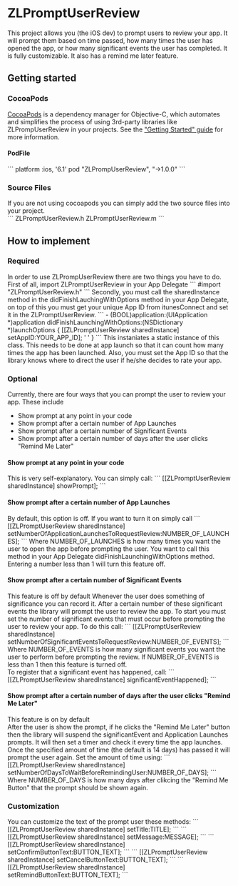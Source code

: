 ZLPromptUserReview
==================

This project allows you (the iOS dev) to prompt users to review your app. It will prompt them based on time passed, how many times the user has opened the app, or how many significant events the user has completed. It is fully customizable. It also has a remind me later feature.

<h2>Getting started</h2>
<h3>CocoaPods</h3>
<a href='http://cocoapods.org/'>CocoaPods</a> is a dependency manager for Objective-C, which automates and simplifies the process of using 3rd-party libraries like ZLPrompUserReview in your projects. See the <a href='http://guides.cocoapods.org/using/getting-started.html'>"Getting Started" guide</a> for more information.
<h4>PodFile</h4>
```
platform :ios, '6.1'
pod "ZLPrompUserReview", "->1.0.0"
```
<h3>Source Files</h3>
If you are not using cocoapods you can simply add the two source files into your project.<br>
```
ZLPromptUserReview.h
ZLPromptUserReview.m
```
<h2>How to implement</h2>
<h3>Required</h3>
In order to use ZLPrompUserReview there are two things you have to do.<br>
First of all, import ZLPromptUserReview in your App Delegate
```
#import "ZLPromptUserReview.h"
```
Secondly, you must call the sharedInstance method in the didFinishLauchingWithOptions method in your App Delegate, on top of this you must get your unique App ID from itunesConnect and set it in the ZLPromptUserReview.
```
- (BOOL)application:(UIApplication *)application didFinishLaunchingWithOptions:(NSDictionary *)launchOptions {
    [[ZLPromptUserReview sharedInstance] setAppID:YOUR_APP_ID];
    '
    '
}
```
This instaniates a static instance of this class. This needs to be done at app launch so that it can count how many times the app has been launched. Also, you must set the App ID so that the library knows where to direct the user if he/she decides to rate your app.
<h3>Optional</h3>
Currently, there are four ways that you can prompt the user to review your app. These include
<ul>
<li>Show prompt at any point in your code</li>
<li>Show prompt after a certain number of App Launches</li>
<li>Show prompt after a certain number of Significant Events</li>
<li>Show prompt after a certain number of days after the user clicks "Remind Me Later"</li>
</ul>
<h4>Show prompt at any point in your code</h4>
This is very self-explanatory. You can simply call:
```
[[ZLPromptUserReview sharedInstance] showPrompt];
```
<h4>Show prompt after a certain number of App Launches</h4>
By default, this option is off. If you want to turn it on simply call
```
[[ZLPromptUserReview sharedInstance] setNumberOfApplicationLaunchesToRequestReview:NUMBER_OF_LAUNCHES];
```
Where NUMBER_OF_LAUNCHES is how many times you want the user to open the app before prompting the user. You want to call this method in your App Delegate didFinishLaunchingWithOptions method.<br>Entering a number less than 1 will turn this feature off.
<h4>Show prompt after a certain number of Significant Events</h4>
This feature is off by default
Whenever the user does something of significance you can record it. After a certain number of these significant events the library will prompt the user to review the app. To start you must set the number of significant events that must occur before prompting the user to review your app. To do this call:
```
[[ZLPromptUserReview sharedInstance] setNumberOfSignificantEventsToRequestReview:NUMBER_OF_EVENTS];
```
Where NUMBER_OF_EVENTS is how many significant events you want the user to perform before prompting the review. If NUMBER_OF_EVENTS is less than 1 then this feature is turned off. 
<br>To register that a significant event has happened, call:
```
[[ZLPromptUserReview sharedInstance] significantEventHappened];
```
<h4>Show prompt after a certain number of days after the user clicks "Remind Me Later"</h4>
This feature is on by default
<br>After the user is show the prompt, if he clicks the "Remind Me Later" button then the library will suspend the significantEvent and Application Launches prompts. It will then set a timer and check it every time the app launches. Once the specified amount of time (the default is 14 days) has passed it will prompt the user again. Set the amount of time using: 
```
[[ZLPromptUserReview sharedInstance] setNumberOfDaysToWaitBeforeRemindingUser:NUMBER_OF_DAYS];
```
Where NUMBER_OF_DAYS is how many days after clikcing the "Remind Me Button" that the prompt should be shown again.

<h3>Customization</h3>
You can customize the text of the prompt user these methods:
```
[[ZLPromptUserReview sharedInstance] setTitle:TITLE];
```
```
[[ZLPromptUserReview sharedInstance] setMessage:MESSAGE];
```
```
[[ZLPromptUserReview sharedInstance] setConfirmButtonText:BUTTON_TEXT];
```
```
[[ZLPromptUserReview sharedInstance] setCancelButtonText:BUTTON_TEXT];
```
```
[[ZLPromptUserReview sharedInstance] setRemindButtonText:BUTTON_TEXT];
```
